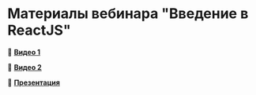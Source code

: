# Материалы вебинара "Введение в ReactJS"

🔗 **[Видео 1](https://youtu.be/VQ32XyLXYBE)**

🔗 **[Видео 2](https://youtu.be/53PtaxlkhBE)**

🔗 **[Презентация](http://www.slideshare.net/CatherinePorshneva/react-webinar-slides)**
